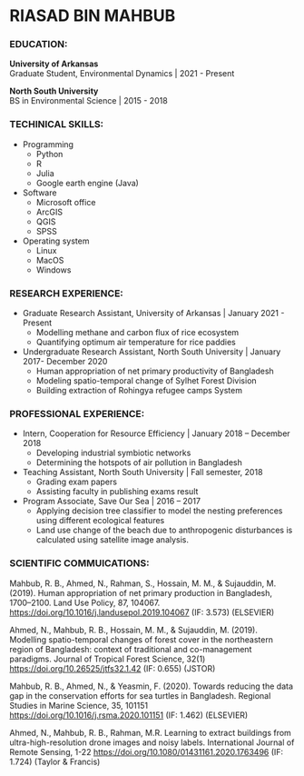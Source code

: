 # **RIASAD BIN MAHBUB**

### **EDUCATION:**
**University of Arkansas**  
Graduate Student, Environmental Dynamics | 2021 - Present

**North South University**  
BS in Environmental Science | 2015 - 2018

### **TECHINICAL SKILLS:**
* Programming 
    - Python
    - R
    - Julia
    - Google earth engine (Java)
* Software
    - Microsoft office
    - ArcGIS
    - QGIS
    - SPSS
* Operating system
    - Linux
    - MacOS
    - Windows

### **RESEARCH EXPERIENCE:**

 * Graduate Research Assistant, University of Arkansas | January 2021 - Present     
    - Modelling methane and carbon flux of rice ecosystem
    - Quantifying optimum air temperature for rice paddies
 * Undergraduate Research Assistant, North South University | January 2017- December 2020
    - Human appropriation of net primary productivity of Bangladesh
    - Modeling spatio-temporal change of Sylhet Forest Division
    - Building extraction of Rohingya refugee camps System

### **PROFESSIONAL EXPERIENCE:**

 * Intern, Cooperation for Resource Efficiency | January 2018 – December 2018   
    - Developing industrial symbiotic networks
    - Determining the hotspots of air pollution in Bangladesh
 * Teaching Assistant, North South University | Fall semester, 2018 
    - Grading exam papers
    - Assisting faculty in publishing exams result 
 * Program Associate, Save Our Sea | 2016 – 2017  
    - Applying decision tree classifier to model the nesting preferences using different ecological features
    - Land use change of the beach due to anthropogenic disturbances is calculated using satellite image analysis.

### **SCIENTIFIC COMMUICATIONS:**

  Mahbub, R. B., Ahmed, N., Rahman, S., Hossain, M. M., & Sujauddin, M. (2019). Human appropriation of net primary production in Bangladesh, 1700–2100. Land Use Policy, 87, 104067. https://doi.org/10.1016/j.landusepol.2019.104067 (IF: 3.573) (ELSEVIER)

Ahmed, N., Mahbub, R. B., Hossain, M. M., & Sujauddin, M. (2019). Modelling spatio-temporal changes of forest cover in the northeastern region of Bangladesh: context of traditional and co-management paradigms. Journal of Tropical Forest Science, 32(1) https://doi.org/10.26525/jtfs32.1.42 (IF: 0.655) (JSTOR)

Mahbub, R. B., Ahmed, N., & Yeasmin, F. (2020). Towards reducing the data gap in the conservation efforts for sea turtles in Bangladesh. Regional Studies in Marine Science, 35, 101151 https://doi.org/10.1016/j.rsma.2020.101151 (IF: 1.462) (ELSEVIER)

Ahmed, N., Mahbub, R. B., Rahman, M.R. Learning to extract buildings from ultra-high-resolution drone images and noisy labels. International Journal of Remote Sensing, 1-22 https://doi.org/10.1080/01431161.2020.1763496 (IF: 1.724) (Taylor & Francis)
